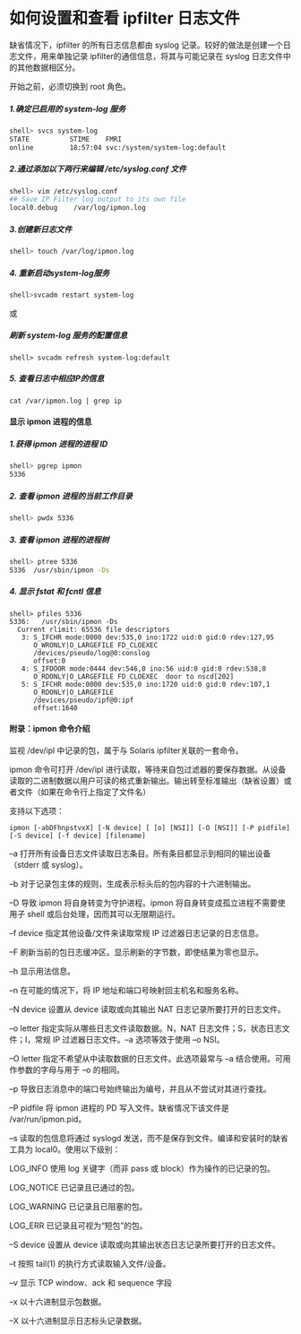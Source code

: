 # 如何设置和查看 ipfilter 日志文件

缺省情况下，ipfilter 的所有日志信息都由 syslog 记录。较好的做法是创建一个日志文件，用来单独记录 ipfilter的通信信息，将其与可能记录在 syslog 日志文件中的其他数据相区分。

开始之前，必须切换到 root 角色。

##### 1.确定已启用的 system-log 服务

```bash
shell> svcs system-log
STATE          STIME    FMRI
online         18:57:04 svc:/system/system-log:default
```

##### 2.通过添加以下两行来编辑 /etc/syslog.conf 文件

```bash
shell> vim /etc/syslog.conf
## Save IP Filter log output to its own file
local0.debug	/var/log/ipmon.log
```

##### 3.创建新日志文件

```bash
shell> touch /var/log/ipmon.log
```

##### 4. 重新启动system-log服务

```bash
shell>svcadm restart system-log
```

或

##### 刷新 system-log 服务的配置信息

```
shell> svcadm refresh system-log:default
```

##### 5. 查看日志中相应IP的信息

```
cat /var/ipmon.log | grep ip
```



#### 显示 ipmon 进程的信息

##### 1.获得 ipmon 进程的进程 ID

```bash
shell> pgrep ipmon
5336
```

##### 2. 查看 ipmon 进程的当前工作目录

```bash
shell> pwdx 5336

```

##### 3. 查看 ipmon 进程的进程树

```bash
shell> ptree 5336
5336  /usr/sbin/ipmon -Ds
```

##### 4. 显示 fstat 和 fcntl 信息

```
shell> pfiles 5336
5336:   /usr/sbin/ipmon -Ds
  Current rlimit: 65536 file descriptors
   3: S_IFCHR mode:0000 dev:535,0 ino:1722 uid:0 gid:0 rdev:127,95
      O_WRONLY|O_LARGEFILE FD_CLOEXEC
      /devices/pseudo/log@0:conslog
      offset:0
   4: S_IFDOOR mode:0444 dev:546,0 ino:56 uid:0 gid:0 rdev:538,0
      O_RDONLY|O_LARGEFILE FD_CLOEXEC  door to nscd[202]
   5: S_IFCHR mode:0000 dev:535,0 ino:1720 uid:0 gid:0 rdev:107,1
      O_RDONLY|O_LARGEFILE
      /devices/pseudo/ipf@0:ipf
      offset:1640
```



#### 附录：ipmon 命令介绍

监视 /dev/ipl 中记录的包，属于与 Solaris ipfilter关联的一套命令。

ipmon 命令可打开 /dev/ipl 进行读取，等待来自包过滤器的要保存数据。从设备读取的二进制数据以用户可读的格式重新输出。输出转至标准输出（缺省设置）或者文件（如果在命令行上指定了文件名）


支持以下选项：

```
ipmon [-abDFhnpstvxX] [-N device] [ [o] [NSI]] [-O [NSI]] [-P pidfile] [-S device] [-f device] [filename]
```

–a
打开所有设备日志文件读取日志条目。所有条目都显示到相同的输出设备（stderr 或 syslog）。

–b
对于记录包主体的规则，生成表示标头后的包内容的十六进制输出。

–D
导致 ipmon 将自身转变为守护进程。ipmon 将自身转变成孤立进程不需要使用子 shell 或后台处理，因而其可以无限期运行。

–f device
指定其他设备/文件来读取常规 IP 过滤器日志记录的日志信息。

–F
刷新当前的包日志缓冲区。显示刷新的字节数，即使结果为零也显示。

–h
显示用法信息。

–n
在可能的情况下，将 IP 地址和端口号映射回主机名和服务名称。

–N device
设置从 device 读取或向其输出 NAT 日志记录所要打开的日志文件。

–o letter
指定实际从哪些日志文件读取数据。N，NAT 日志文件；S，状态日志文件；I，常规 IP 过滤器日志文件。–a 选项等效于使用 –o NSI。

–O letter
指定不希望从中读取数据的日志文件。此选项最常与 –a 结合使用。可用作参数的字母与用于 –o 的相同。

–p
导致日志消息中的端口号始终输出为编号，并且从不尝试对其进行查找。

–P pidfile
将 ipmon 进程的 PD 写入文件。缺省情况下该文件是 /var/run/ipmon.pid。

–s
读取的包信息将通过 syslogd 发送，而不是保存到文件。编译和安装时的缺省工具为 local0。使用以下级别：

LOG_INFO
使用 log 关键字（而非 pass 或 block）作为操作的已记录的包。

LOG_NOTICE
已记录且已通过的包。

LOG_WARNING
已记录且已阻塞的包。

LOG_ERR
已记录且可视为“短包”的包。

–S device
设置从 device 读取或向其输出状态日志记录所要打开的日志文件。

–t
按照 tail(1) 的执行方式读取输入文件/设备。

–v
显示 TCP window、ack 和 sequence 字段

–x
以十六进制显示包数据。

–X
以十六进制显示日志标头记录数据。